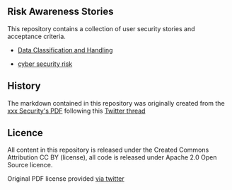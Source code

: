 ## Risk Awareness Stories


This repository contains a collection of user security stories and acceptance criteria.

- [Data Classification and Handling](data-classification-and-handling-stories.md)

- [cyber security risk](cyber-security-risks.md)


## History

The markdown contained in this repository was originally created from the [xxx Security's PDF](https://edition.cnn.com) following this [Twitter thread](https://twitter.com/xxx)

## Licence

All content in this repository is released under the Created Commons Attribution CC BY (license), all code is released under Apache 2.0 Open Source licence.

Original PDF license provided [via twitter](https://twitter.com/xxx)
